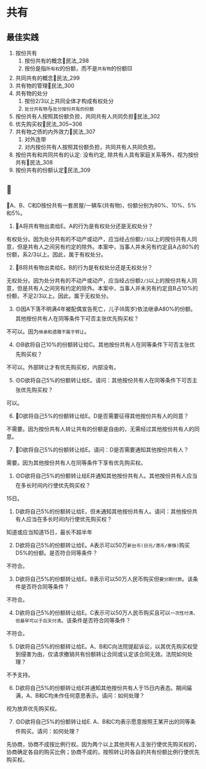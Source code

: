 # 共有

## 最佳实践

1. 按份共有
    1. 按份共有的概念🚪民法_298
    2. 按份是指`所有权`的份额，而不是`共有物`的份额🟨
1. 共同共有的概念🚪民法_299
2. 共有物的管理🚪民法_300
3. 共有物的处分
    1. 按份2/3以上共同全体才构成有权处分
    2. `处分共有物`与`处分按份共有的份额`
4. 按份共有人按照其份额负担，共同共有人共同负担🚪民法_302
1. 优先购买权🚪民法_305~306
1. 共有物之债的内外效力🚪民法_307
    1. 对外连带
    2. 对内按份共有人按照其份额负担，共同共有人共同负担。
1. 按份共有和共同共有的认定: 没有约定, 除共有人具有家庭关系等外，视为按份共有🚪民法_308
1. 按份共有的份额认定🚪民法_309


## 🍐
🍐A、B、C和D按份共有一套房屋/一辆车(共有物)，份额分别为80%、10%、5%和5%。

1. 🔴A将共有物出卖给E。A的行为是有权处分还是无权处分？

有权处分。因为处分共有的不动产或动产，应当经占份额`2/3`以上的按份共有人同意，但是共有人之间另有约定的除外。本案中，当事人并未另有约定且A占80%的份额，系2/3以上。因此，属于有权处分。

2. 🔴B将共有物出卖给E。B的行为是有权处分还是无权处分？

无权处分。因为处分共有的不动产或动产，应当经占份额`2/3`以上的按份共有人同意，但是共有人之间另有约定的除外。本案中，当事人并未另有约定且B占10%的份额，不足2/3以上。因此，属于无权处分。

3. 🟡因A下落不明满4年被配偶宣告死亡，儿子(6周岁)依法继承A80%的份额。其他按份共有人在同等条件下可否主张优先购买权？

不可以。因为`继承和遗赠不属于转让`。

4. 🟡B欲将自己10%的份额转让给C。其他按份共有人在同等条件下可否主张优先购买权？

不可以。外部转让才有优先购买权，内部没有。

5. 🟡D欲将自己5%的份额转让给E。请问：其他按份共有人在同等条件下可否主张优先购买权？

可以。

6. 🔴D欲将自己5%的份额转让给E。D是否需要征得其他按份共有人的同意？

不需要。因为按份共有人转让共有的份额是自由的，无需经过其他按份共有人的同意。

7. 🔴D欲将自己5%的份额转让给E。请问：D是否需要通知其他按份共有人？

需要。因为其他按份共有人在同等条件下享有优先购买权。

1. 🟡D欲将自己5%的份额转让给E并通知其他按份共有人。其他按份共有人应当在多长时间内行使优先购买权？

15日。

1. D欲将自己5%的份额转让给E，但未通知其他按份共有人。请问：其他按份共有人应当在多长时间内行使优先购买权？

知道或应当知道15日，最长不超半年

2.  D欲将自己5%的份额转让给E。A表示可以50万`新台币(日元/港币/泰铢)`购买D5%的份额。是否符合同等条件？

不符合。

3. D欲将自己5%的份额转让给E。B表示可以50万人民币购买但`要分期付款`。该条件是否符合同等条件？

不符合。

4. D欲将自己5%的份额转让给E。C表示可以50万人民币购买且可以`一次性付清，但最早可以于后天付清`。该条件是否符合同等条件？

不符合。

5. D欲将自己5%的份额转让给E。A、B和C向法院提起诉讼，以其优先购买权受到侵害为由，仅请求撤销共有份额转让合同或认定该合同无效。法院如何处理？

不予支持。

6.  D欲将自己5%的份额转让给E并通知其他按份共有人于15日内表态。期间届满，A、B和C均未作任何意思表示。请问：如何处理？

视为放弃优先购买权。

7.  🟡D欲将自己5%的份额转让给E. A、B和C均表示愿意按照王某开出的同等条件购买。请问：如何处理？

先协商，协商不成按比例行权。因为两个以上其他共有人主张行使优先购买权的，协商确定各自的购买比例；协商不成的，按照转让时各自的共有份额比例行使优先购买权。